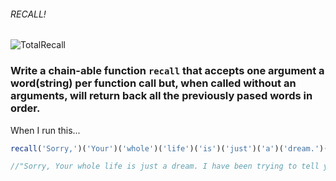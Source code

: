 ###### RECALL!
![TotalRecall](https://mir-s3-cdn-cf.behance.net/project_modules/disp/08faf810399259.560e4428eab57.jpg)

### Write a chain-able function `recall` that accepts one argument a word(string) per function call but, when called without an arguments, will return back all the previously pased words in order.


When I run this...

```javascript
recall('Sorry,')('Your')('whole')('life')('is')('just')('a')('dream.')('I')('have')('been')('trying')('to')('tell')('you,')('someone')('has')('erased')('your')('memory.')();

//"Sorry, Your whole life is just a dream. I have been trying to tell you, someone has erased your memory. "
```
